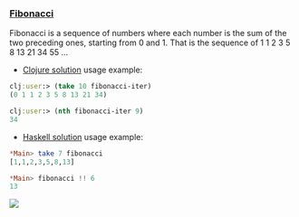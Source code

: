 ### <ins>Fibonacci</ins>

Fibonacci is a sequence of numbers where each number is the sum of the two preceding ones, starting from 0 and 1. That is the sequence of 1 1 2 3 5 8 13 21 34 55 ...

- [Clojure solution](fibonacci.clj) usage example:
```clojure
clj:user:> (take 10 fibonacci-iter)
(0 1 1 2 3 5 8 13 21 34)

clj:user:> (nth fibonacci-iter 9)
34
```
- [Haskell solution](Fibonacci.hs) usage example:
```haskell
*Main> take 7 fibonacci 
[1,1,2,3,5,8,13]

*Main> fibonacci !! 6
13
```

[![](https://markdown-videos.deta.dev/youtube/apBWkBDVlow)](https://youtu.be/apBWkBDVlow)


